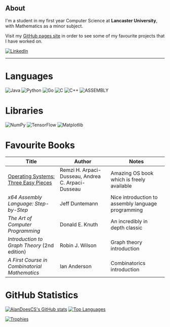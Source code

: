 ## About
I'm a student in my first year Computer Science at **Lancaster University**, with Mathematics as a minor subject.  

Visit my [GitHub pages site](https://alandoescs.github.io/) in order to see some of my favourite projects that I have worked on.

[![LinkedIn](https://img.shields.io/badge/linkedin-%230077B5.svg?style=for-the-badge&logo=linkedin&logoColor=white)](https://www.linkedin.com/in/alan-smith-45a38b314/)

---

# Languages

![Java](https://img.shields.io/badge/java-%23ED8B00.svg?style=for-the-badge&logo=openjdk&logoColor=white)
![Python](https://img.shields.io/badge/python-3670A0?style=for-the-badge&logo=python&logoColor=ffdd54)
![Go](https://img.shields.io/badge/go-%2300ADD8.svg?style=for-the-badge&logo=go&logoColor=white)
![C](https://img.shields.io/badge/c-%2300599C.svg?style=for-the-badge&logo=c&logoColor=white)
![C++](https://img.shields.io/badge/c++-%2300599C.svg?style=for-the-badge&logo=c%2B%2B&logoColor=white)
![ASSEMBLY](https://img.shields.io/badge/_-ASM-6E4C13.svg?style=for-the-badge)

# Libraries

![NumPy](https://img.shields.io/badge/numpy-%23013243.svg?style=for-the-badge&logo=numpy&logoColor=white)
![TensorFlow](https://img.shields.io/badge/TensorFlow-%23FF6F00.svg?style=for-the-badge&logo=TensorFlow&logoColor=white)
![Matplotlib](https://img.shields.io/badge/Matplotlib-%23ffffff.svg?style=for-the-badge&logo=Matplotlib&logoColor=black)

# Favourite Books

| Title                                                                 | Author               | Notes                                              |
|-----------------------------------------------------------------------|----------------------|----------------------------------------------------|
| [Operating Systems: Three Easy Pieces](http://pages.cs.wisc.edu/~remzi/OSTEP/) | Remzi H. Arpaci-Dusseau, Andrea C. Arpaci-Dusseau | Amazing OS book which is freely available |
| *x64 Assembly Language: Step-by-Step*                                 | Jeff Duntemann       | Nice introduction to assembly language programming |
| *The Art of Computer Programming*                                     | Donald E. Knuth      | An incredibly in depth classic                     |
| *Introduction to Graph Theory* (2nd edition)                          | Robin J. Wilson      | Graph theory introduction                          |
| *A First Course in Combinatorial Mathematics*                         | Ian Anderson         | Combinatorics introduction                         |

# GitHub Statistics

[![AlanDoesCS's GitHub stats](https://github-readme-stats.vercel.app/api?username=AlanDoesCS&theme=radical)](https://github.com/AlanDoesCS)
[![Top Languages](https://github-readme-stats.vercel.app/api/top-langs/?username=AlanDoesCS&theme=radical)](https://github.com/AlanDoesCS)

[![Trophies](https://github-profile-trophy.vercel.app/?username=AlanDoesCS)](https://github.com/AlanDoesCS)
